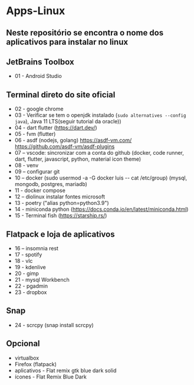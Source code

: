# Apps-Linux
## Neste repositório se encontra o nome dos aplicativos para instalar no linux 

## JetBrains Toolbox
* 01 - Android Studio

## Terminal direto do site oficial
* 02 - google chrome 
* 03 - Verificar se tem o openjdk instalado (``` sudo alternatives --config java ```), Java 11 LTS(seguir tutorial da oracle))
* 04 - dart flutter (https://dart.dev/)
* 05 - fvm (flutter)
* 06 - asdf (nodejs, golang) https://asdf-vm.com/   https://github.com/asdf-vm/asdf-plugins
* 07 – vscode: sincronizar com a conta do github (docker, code runner, dart, flutter, javascript, python, material icon theme)
* 08 - venv
* 09 – configurar git
* 10 – docker (sudo usermod -a -G docker luis -- cat /etc/group) (mysql, mongodb, postgres, mariadb)
* 11 - docker compose
* 12 – diolinux instalar fontes microsoft
* 13 - poetry ("alias python=python3.9")
* 14 - miniconda python (https://docs.conda.io/en/latest/miniconda.html) 
* 15 - Terminal fish (https://starship.rs/)

## Flatpack e loja de aplicativos 
* 16 – insomnia rest
* 17 - spotify
* 18 - vlc
* 19 - kdenlive
* 20 - gimp
* 21 - mysql Workbench
* 22 - pgadmin
* 23 - dropbox


## Snap 
* 24 - scrcpy (snap install scrcpy)

## Opcional
* virtualbox
* Firefox (flatpack)
* aplicativos - Flat remix gtk blue dark solid
* ícones - Flat Remix Blue Dark
